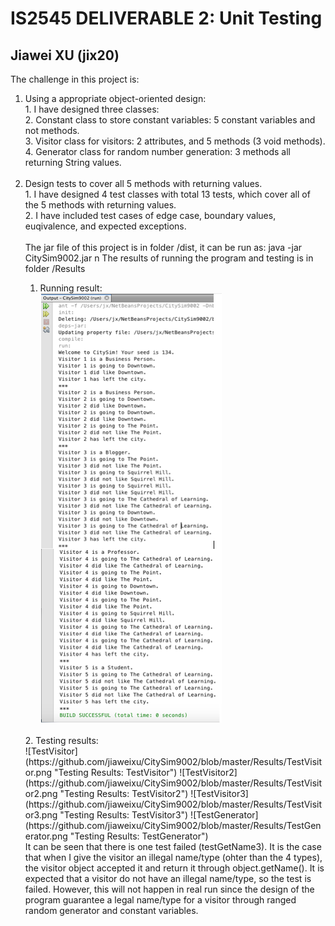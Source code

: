# IS2545 DELIVERABLE 2: Unit Testing 
## Jiawei XU (jix20)

The challenge in this project is:</br>
<ol>
<li>Using a appropriate object-oriented design:</br></li>
1. I have designed three classes: </br>
2. Constant class to store constant variables: 5 constant variables and not methods.</br>
3. Visitor class for visitors: 2 attributes, and 5 methods (3 void methods). </br>
4. Generator class for random number generation: 3 methods all returning String values.</br>
</br>
<Li>Design tests to cover all 5 methods with returning values.</br></li>
1. I have designed 4 test classes with total 13 tests, which cover all of the 5 methods with returning values.</br>
2. I have included test cases of edge case, boundary values, euqivalence, and expected exceptions.</br>
</br>
The jar file of this project is in folder /dist, it can be run as: java -jar CitySim9002.jar n
The results of running the program and testing is in folder /Results</br>

1. Running result:</br>
![running result](https://github.com/jiaweixu/CitySim9002/blob/master/Results/result_screen_shot.png "Running Results")
</br>
2. Testing results:</br>
![TestVisitor](https://github.com/jiaweixu/CitySim9002/blob/master/Results/TestVisitor.png "Testing Results: TestVisitor")
![TestVisitor2](https://github.com/jiaweixu/CitySim9002/blob/master/Results/TestVisitor2.png "Testing Results: TestVisitor2")
![TestVisitor3](https://github.com/jiaweixu/CitySim9002/blob/master/Results/TestVisitor3.png "Testing Results: TestVisitor3")
![TestGenerator](https://github.com/jiaweixu/CitySim9002/blob/master/Results/TestGenerator.png "Testing Results: TestGenerator")
</br>
It can be seen that there is one test failed (testGetName3). It is the case that when I give the visitor an illegal name/type (ohter than the 4 types), the visitor object accepted it and return it through object.getName(). It is expected that a visitor do not have an illegal name/type, so the test is failed. However, this will not happen in real run since the design of the program guarantee a legal name/type for a visitor through ranged random generator and constant variables.</br>

